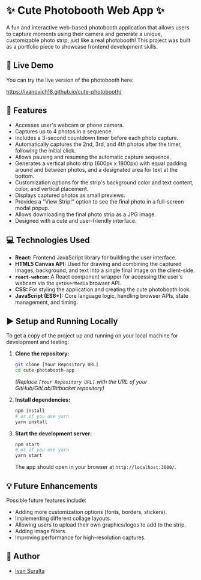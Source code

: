 # ✨ Cute Photobooth Web App ✨

A fun and interactive web-based photobooth application that allows users to capture moments using their camera and generate a unique, customizable photo strip, just like a real photobooth! This project was built as a portfolio piece to showcase frontend development skills.

## 🔗 Live Demo

You can try the live version of the photobooth here:

https://ivanovich18.github.io/cute-photobooth/

## 📸 Features

- Accesses user's webcam or phone camera.
- Captures up to 4 photos in a sequence.
- Includes a 3-second countdown timer before each photo capture.
- Automatically captures the 2nd, 3rd, and 4th photos after the timer, following the initial click.
- Allows pausing and resuming the automatic capture sequence.
- Generates a vertical photo strip (600px x 1800px) with equal padding around and between photos, and a designated area for text at the bottom.
- Customization options for the strip's background color and text content, color, and vertical placement.
- Displays captured photos as small previews.
- Provides a "View Strip!" option to see the final photo in a full-screen modal popup.
- Allows downloading the final photo strip as a JPG image.
- Designed with a cute and user-friendly interface.

## 💻 Technologies Used

- **React:** Frontend JavaScript library for building the user interface.
- **HTML5 Canvas API:** Used for drawing and combining the captured images, background, and text into a single final image on the client-side.
- **`react-webcam`:** A React component wrapper for accessing the user's webcam via the `getUserMedia` browser API.
- **CSS:** For styling the application and creating the cute photobooth look.
- **JavaScript (ES6+):** Core language logic, handling browser APIs, state management, and timing.

## ▶️ Setup and Running Locally

To get a copy of the project up and running on your local machine for development and testing:

1.  **Clone the repository:**

    ```bash
    git clone [Your Repository URL]
    cd cute-photobooth-app
    ```

    _(Replace `[Your Repository URL]` with the URL of your GitHub/GitLab/Bitbucket repository)_

2.  **Install dependencies:**

    ```bash
    npm install
    # or if you use yarn
    yarn install
    ```

3.  **Start the development server:**
    ```bash
    npm start
    # or if you use yarn
    yarn start
    ```
    The app should open in your browser at `http://localhost:3000/`.

## 💡 Future Enhancements

Possible future features include:

- Adding more customization options (fonts, borders, stickers).
- Implementing different collage layouts.
- Allowing users to upload their own graphics/logos to add to the strip.
- Adding image filters.
- Improving performance for high-resolution captures.

## 👤 Author

- [Ivan Suralta ](https://www.linkedin.com/in/ivan-suralta/)
